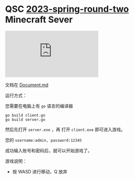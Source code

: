 # QSC [2023-spring-round-two](https://github.com/QSCTech/2023-spring-round-two) Minecraft Sever

![](https://hitcounters.net/counter.php?id=11318&cmd=img_only&test=1)

文档在 [Document.md](https://github.com/cjlworld/QscSpringR2-McServer/Document.md) 

运行方式：

您需要在电脑上有 `go`  语言的编译器

```
go build client.go
go build server.go
```

然后先打开 `server.exe` ，再 打开 `client.exe`  即可进入游戏。

您的 `username:admin, password:12345` 

成功输入账号和密码后，就可以开始游戏了。

游戏说明：

- 按 WASD 进行移动，Q 放弃
